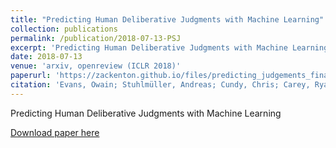 ```yaml
---
title: "Predicting Human Deliberative Judgments with Machine Learning"
collection: publications
permalink: /publication/2018-07-13-PSJ
excerpt: 'Predicting Human Deliberative Judgments with Machine Learning'
date: 2018-07-13
venue: 'arxiv, openreview (ICLR 2018)'
paperurl: 'https://zackenton.github.io/files/predicting_judgements_final.pdf'
citation: 'Evans, Owain; Stuhlmüller, Andreas; Cundy, Chris; Carey, Ryan; Kenton, Zachary; McGrath, Thomas; Schreiber, Andrew (2018). "Predicting Human Deliberative Judgments with Machine Learning"'
---
```

Predicting Human Deliberative Judgments with Machine Learning

[Download paper here](https://zackenton.github.io/files/predicting_judgements_final.pdf)
